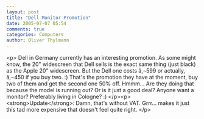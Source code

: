 ```yaml
---
layout: post
title: "Dell Monitor Promotion"
date: 2005-07-07 05:54
comments: true
categories: Computers
author: Oliver Thylmann
---
```



&lt;p&gt;
Dell in Germany currently has an interesting promotion. As some might know, the 20&quot; widescreen that Dell sells is the exact same thing (just black) as the Apple 20&quot; widescreen. But the Dell one costs â‚¬599 or actually, â‚¬450 if you buy two. :) That's the promotion they have at the moment, buy two of them and get the second one 50% off. Hmmm... Are they doing that because the model is running out? Or is it just a good deal? Anyone want a monitor? Preferably living in Cologne? :)
&lt;/p&gt;&lt;p&gt;
&lt;strong&gt;Update&lt;/strong&gt;: Damn, that's without VAT. Grrr... makes it just this tad more expensive that doesn't feel quite right.
&lt;/p&gt;


